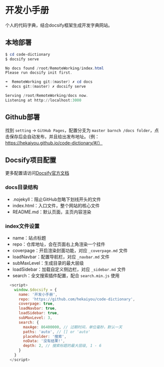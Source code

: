 # 开发小手册

个人的代码字典，结合docsify框架生成开发字典网站。

## 本地部署

```powershell
$ cd code-dictionary
$ docsify serve

No docs found /root/RemoteWorking/index.html
Please run docsify init first.

➜  RemoteWorking git:(master) ✗ cd docs
➜  docs git:(master) ✗ docsify serve

Serving /root/RemoteWorking/docs now.
Listening at http://localhost:3000
```

## Github部署

找到 `setting` -> `GitHub Pages`，配置分支为 `master barnch /docs folder`，点击保存后会自动发布，并且给出发布地址。（例：https://hekaiyou.github.io/code-dictionary/#/）

## Docsify项目配置

更多配置请访问[Docsify官方文档](https://docsify.js.org/#/zh-cn/quickstart)

### docs目录结构

- .nojekyll：阻止GitHub忽略下划线开头的文件
- index.html：入口文件，整个网站的核心文件
- README.md：默认页面，主页内容渲染

### index文件设置

- name：站点标题
- repo：仓库地址，会在页面右上角渲染一个挂件
- coverpage：开启渲染封面功能，对应 `_coverpage.md` 文件
- loadNavbar：配置导航栏，对应 `_navbar.md` 文件
- subMaxLevel：生成目录的最大层级
- loadSidebar：加载自定义侧边栏，对应 `_sidebar.md` 文件
- search：全文搜索插件配置，配合 `search.min.js` 使用

```javascript
  <script>
    window.$docsify = {
      name: '开发小手册',
      repo: 'https://github.com/hekaiyou/code-dictionary',
      coverpage: true,
      loadNavbar: true,
      loadSidebar: true,
      subMaxLevel: 3,
      search: {
        maxAge: 86400000, // 过期时间，单位毫秒，默认一天
        paths: 'auto', // [] or 'auto'
        placeholder: '搜索',
        noData: '没有结果!',
        depth: 2, // 搜索标题的最大层级, 1 - 6
      }
    }
  </script>
```

